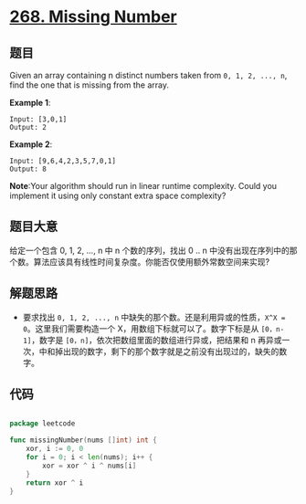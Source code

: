 # [268. Missing Number](https://leetcode.com/problems/missing-number/)


## 题目

Given an array containing n distinct numbers taken from `0, 1, 2, ..., n`, find the one that is missing from the array.

**Example 1**:

    Input: [3,0,1]
    Output: 2

**Example 2**:

    Input: [9,6,4,2,3,5,7,0,1]
    Output: 8

**Note**:Your algorithm should run in linear runtime complexity. Could you implement it using only constant extra space complexity?


## 题目大意

给定一个包含 0, 1, 2, ..., n 中 n 个数的序列，找出 0 .. n 中没有出现在序列中的那个数。算法应该具有线性时间复杂度。你能否仅使用额外常数空间来实现?



## 解题思路


- 要求找出 `0, 1, 2, ..., n` 中缺失的那个数。还是利用异或的性质，`X^X = 0`。这里我们需要构造一个 X，用数组下标就可以了。数字下标是从 `[0，n-1]`，数字是 `[0，n]`，依次把数组里面的数组进行异或，把结果和 n 再异或一次，中和掉出现的数字，剩下的那个数字就是之前没有出现过的，缺失的数字。


## 代码

```go

package leetcode

func missingNumber(nums []int) int {
	xor, i := 0, 0
	for i = 0; i < len(nums); i++ {
		xor = xor ^ i ^ nums[i]
	}
	return xor ^ i
}

```